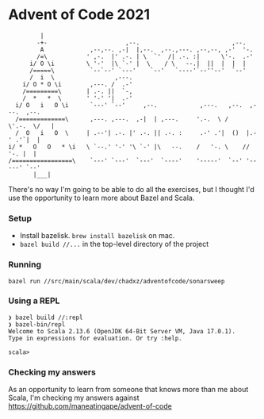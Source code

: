 # Advent of Code 2021

```
         |                                                                       
        -+-                      ,--.                          ,--.             
         A             ,--,--. ,-|  |,--.  ,--.,---. ,--,--, ,-'  '-.           
        /=\           ' ,-.  |' .-. | \  `'  /| .-. :|      \'-.  .-'           
      i/ O \i         \ '-'  |\ `-' |  \    / \   --.|  ||  |  |  |             
      /=====\          `--`--' `---'    `--'   `----'`--''--'  `--'             
      /  i  \                 ,---.                                             
    i/ O * O \i        ,---. /  .-'                                             
    /=========\       | .-. ||  `-,                                             
    /  *   *  \       ' '-' '|  .-'                                             
  i/ O   i   O \i      `---' `--'     ,--.            ,---.   ,--.  ,---.  ,--. 
  /=============\      ,---. ,---.  ,-|  | ,---.     '.-.  \ /    \'.-.  \/   | 
  /  O   i   O  \     | .--'| .-. |' .-. || .-. :     .-' .'|  ()  |.-' .'`|  | 
i/ *   O   O   * \i   \ `--.' '-' '\ `-' |\   --.    /   '-. \    //   '-. |  | 
/=================\    `---' `---'  `---'  `----'    '-----'  `--' '-----' `--' 
       |___|                                                                     
```

There's no way I'm going to be able to do all the exercises, but I thought I'd
use the opportunity to learn more about Bazel and Scala.

### Setup

* Install bazelisk. `brew install bazelisk` on mac.
* `bazel build //...` in the top-level directory of the project

### Running

```
bazel run //src/main/scala/dev/chadxz/adventofcode/sonarsweep
```

### Using a REPL

```
❯ bazel build //:repl
❯ bazel-bin/repl
Welcome to Scala 2.13.6 (OpenJDK 64-Bit Server VM, Java 17.0.1).
Type in expressions for evaluation. Or try :help.

scala> 
```

### Checking my answers

As an opportunity to learn from someone that knows more than me about Scala,
I'm checking my answers against https://github.com/maneatingape/advent-of-code
